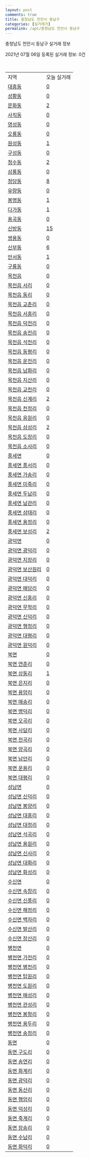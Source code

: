 ```yaml
---
layout: post
comments: true
title: 충청남도 천안시 동남구
categories: [실거래가]
permalink: /apt/충청남도 천안시 동남구
---
```


충청남도 천안시 동남구 실거래 정보

2021년 07월 06일 등록된 실거래 정보: 0건

<script type="text/javascript">
  google.charts.load('current', {'packages':['corechart']});
  google.charts.setOnLoadCallback(drawChart);

  function drawChart() {
    var data = google.visualization.arrayToDataTable([['거래일', '매매', '전월세', '전매'], ['20-07', 450, 354, 38], ['20-08', 331, 324, 56], ['20-09', 436, 251, 100], ['20-10', 529, 261, 162], ['20-11', 631, 241, 356], ['20-12', 660, 321, 252], ['21-01', 352, 321, 74], ['21-02', 354, 263, 76], ['21-03', 529, 301, 76], ['21-04', 443, 247, 101], ['21-05', 472, 269, 229], ['21-06', 328, 172, 100], ['21-07', 8, 7, 1]]);

    var options = {
      title: '최근 유형별 거래량 추이',
      legend: { position: 'bottom' }
    };

    var chart = new google.visualization.LineChart(document.getElementById('columnchart_material'));
    chart.draw(data, (options));
  }
</script>

<div id="columnchart_material" style="width: 95%; margin-left: -35px"></div>
<br>
<table class="sortable">
  <tr>
    <td>지역</td>
    <td>오늘 실거래</td>
  </tr>

  
  <tr class="item">
    <td><a href="충청남도 천안시 동남구 대흥동">대흥동</a></td>
    <td><a href="충청남도 천안시 동남구 대흥동">0</a></td>
  </tr>
    

  <tr class="item">
    <td><a href="충청남도 천안시 동남구 성황동">성황동</a></td>
    <td><a href="충청남도 천안시 동남구 성황동">0</a></td>
  </tr>
    

  <tr class="item">
    <td><a href="충청남도 천안시 동남구 문화동">문화동</a></td>
    <td><a href="충청남도 천안시 동남구 문화동">2</a></td>
  </tr>
    

  <tr class="item">
    <td><a href="충청남도 천안시 동남구 사직동">사직동</a></td>
    <td><a href="충청남도 천안시 동남구 사직동">0</a></td>
  </tr>
    

  <tr class="item">
    <td><a href="충청남도 천안시 동남구 영성동">영성동</a></td>
    <td><a href="충청남도 천안시 동남구 영성동">0</a></td>
  </tr>
    

  <tr class="item">
    <td><a href="충청남도 천안시 동남구 오룡동">오룡동</a></td>
    <td><a href="충청남도 천안시 동남구 오룡동">0</a></td>
  </tr>
    

  <tr class="item">
    <td><a href="충청남도 천안시 동남구 원성동">원성동</a></td>
    <td><a href="충청남도 천안시 동남구 원성동">1</a></td>
  </tr>
    

  <tr class="item">
    <td><a href="충청남도 천안시 동남구 구성동">구성동</a></td>
    <td><a href="충청남도 천안시 동남구 구성동">0</a></td>
  </tr>
    

  <tr class="item">
    <td><a href="충청남도 천안시 동남구 청수동">청수동</a></td>
    <td><a href="충청남도 천안시 동남구 청수동">2</a></td>
  </tr>
    

  <tr class="item">
    <td><a href="충청남도 천안시 동남구 삼룡동">삼룡동</a></td>
    <td><a href="충청남도 천안시 동남구 삼룡동">0</a></td>
  </tr>
    

  <tr class="item">
    <td><a href="충청남도 천안시 동남구 청당동">청당동</a></td>
    <td><a href="충청남도 천안시 동남구 청당동">8</a></td>
  </tr>
    

  <tr class="item">
    <td><a href="충청남도 천안시 동남구 유량동">유량동</a></td>
    <td><a href="충청남도 천안시 동남구 유량동">0</a></td>
  </tr>
    

  <tr class="item">
    <td><a href="충청남도 천안시 동남구 봉명동">봉명동</a></td>
    <td><a href="충청남도 천안시 동남구 봉명동">1</a></td>
  </tr>
    

  <tr class="item">
    <td><a href="충청남도 천안시 동남구 다가동">다가동</a></td>
    <td><a href="충청남도 천안시 동남구 다가동">1</a></td>
  </tr>
    

  <tr class="item">
    <td><a href="충청남도 천안시 동남구 용곡동">용곡동</a></td>
    <td><a href="충청남도 천안시 동남구 용곡동">0</a></td>
  </tr>
    

  <tr class="item">
    <td><a href="충청남도 천안시 동남구 신방동">신방동</a></td>
    <td><a href="충청남도 천안시 동남구 신방동">15</a></td>
  </tr>
    

  <tr class="item">
    <td><a href="충청남도 천안시 동남구 쌍용동">쌍용동</a></td>
    <td><a href="충청남도 천안시 동남구 쌍용동">0</a></td>
  </tr>
    

  <tr class="item">
    <td><a href="충청남도 천안시 동남구 신부동">신부동</a></td>
    <td><a href="충청남도 천안시 동남구 신부동">6</a></td>
  </tr>
    

  <tr class="item">
    <td><a href="충청남도 천안시 동남구 안서동">안서동</a></td>
    <td><a href="충청남도 천안시 동남구 안서동">1</a></td>
  </tr>
    

  <tr class="item">
    <td><a href="충청남도 천안시 동남구 구룡동">구룡동</a></td>
    <td><a href="충청남도 천안시 동남구 구룡동">0</a></td>
  </tr>
    

  <tr class="item">
    <td><a href="충청남도 천안시 동남구 목천읍">목천읍</a></td>
    <td><a href="충청남도 천안시 동남구 목천읍">0</a></td>
  </tr>
    

  <tr class="item">
    <td><a href="충청남도 천안시 동남구 목천읍 서리">목천읍 서리</a></td>
    <td><a href="충청남도 천안시 동남구 목천읍 서리">0</a></td>
  </tr>
    

  <tr class="item">
    <td><a href="충청남도 천안시 동남구 목천읍 동리">목천읍 동리</a></td>
    <td><a href="충청남도 천안시 동남구 목천읍 동리">0</a></td>
  </tr>
    

  <tr class="item">
    <td><a href="충청남도 천안시 동남구 목천읍 교촌리">목천읍 교촌리</a></td>
    <td><a href="충청남도 천안시 동남구 목천읍 교촌리">0</a></td>
  </tr>
    

  <tr class="item">
    <td><a href="충청남도 천안시 동남구 목천읍 서흥리">목천읍 서흥리</a></td>
    <td><a href="충청남도 천안시 동남구 목천읍 서흥리">0</a></td>
  </tr>
    

  <tr class="item">
    <td><a href="충청남도 천안시 동남구 목천읍 덕전리">목천읍 덕전리</a></td>
    <td><a href="충청남도 천안시 동남구 목천읍 덕전리">0</a></td>
  </tr>
    

  <tr class="item">
    <td><a href="충청남도 천안시 동남구 목천읍 송전리">목천읍 송전리</a></td>
    <td><a href="충청남도 천안시 동남구 목천읍 송전리">0</a></td>
  </tr>
    

  <tr class="item">
    <td><a href="충청남도 천안시 동남구 목천읍 석천리">목천읍 석천리</a></td>
    <td><a href="충청남도 천안시 동남구 목천읍 석천리">0</a></td>
  </tr>
    

  <tr class="item">
    <td><a href="충청남도 천안시 동남구 목천읍 동평리">목천읍 동평리</a></td>
    <td><a href="충청남도 천안시 동남구 목천읍 동평리">0</a></td>
  </tr>
    

  <tr class="item">
    <td><a href="충청남도 천안시 동남구 목천읍 운전리">목천읍 운전리</a></td>
    <td><a href="충청남도 천안시 동남구 목천읍 운전리">0</a></td>
  </tr>
    

  <tr class="item">
    <td><a href="충청남도 천안시 동남구 목천읍 남화리">목천읍 남화리</a></td>
    <td><a href="충청남도 천안시 동남구 목천읍 남화리">0</a></td>
  </tr>
    

  <tr class="item">
    <td><a href="충청남도 천안시 동남구 목천읍 지산리">목천읍 지산리</a></td>
    <td><a href="충청남도 천안시 동남구 목천읍 지산리">0</a></td>
  </tr>
    

  <tr class="item">
    <td><a href="충청남도 천안시 동남구 목천읍 교천리">목천읍 교천리</a></td>
    <td><a href="충청남도 천안시 동남구 목천읍 교천리">0</a></td>
  </tr>
    

  <tr class="item">
    <td><a href="충청남도 천안시 동남구 목천읍 신계리">목천읍 신계리</a></td>
    <td><a href="충청남도 천안시 동남구 목천읍 신계리">2</a></td>
  </tr>
    

  <tr class="item">
    <td><a href="충청남도 천안시 동남구 목천읍 천정리">목천읍 천정리</a></td>
    <td><a href="충청남도 천안시 동남구 목천읍 천정리">0</a></td>
  </tr>
    

  <tr class="item">
    <td><a href="충청남도 천안시 동남구 목천읍 응원리">목천읍 응원리</a></td>
    <td><a href="충청남도 천안시 동남구 목천읍 응원리">0</a></td>
  </tr>
    

  <tr class="item">
    <td><a href="충청남도 천안시 동남구 목천읍 삼성리">목천읍 삼성리</a></td>
    <td><a href="충청남도 천안시 동남구 목천읍 삼성리">2</a></td>
  </tr>
    

  <tr class="item">
    <td><a href="충청남도 천안시 동남구 목천읍 도장리">목천읍 도장리</a></td>
    <td><a href="충청남도 천안시 동남구 목천읍 도장리">0</a></td>
  </tr>
    

  <tr class="item">
    <td><a href="충청남도 천안시 동남구 목천읍 소사리">목천읍 소사리</a></td>
    <td><a href="충청남도 천안시 동남구 목천읍 소사리">0</a></td>
  </tr>
    

  <tr class="item">
    <td><a href="충청남도 천안시 동남구 풍세면">풍세면</a></td>
    <td><a href="충청남도 천안시 동남구 풍세면">0</a></td>
  </tr>
    

  <tr class="item">
    <td><a href="충청남도 천안시 동남구 풍세면 풍서리">풍세면 풍서리</a></td>
    <td><a href="충청남도 천안시 동남구 풍세면 풍서리">0</a></td>
  </tr>
    

  <tr class="item">
    <td><a href="충청남도 천안시 동남구 풍세면 가송리">풍세면 가송리</a></td>
    <td><a href="충청남도 천안시 동남구 풍세면 가송리">0</a></td>
  </tr>
    

  <tr class="item">
    <td><a href="충청남도 천안시 동남구 풍세면 미죽리">풍세면 미죽리</a></td>
    <td><a href="충청남도 천안시 동남구 풍세면 미죽리">0</a></td>
  </tr>
    

  <tr class="item">
    <td><a href="충청남도 천안시 동남구 풍세면 두남리">풍세면 두남리</a></td>
    <td><a href="충청남도 천안시 동남구 풍세면 두남리">0</a></td>
  </tr>
    

  <tr class="item">
    <td><a href="충청남도 천안시 동남구 풍세면 남관리">풍세면 남관리</a></td>
    <td><a href="충청남도 천안시 동남구 풍세면 남관리">0</a></td>
  </tr>
    

  <tr class="item">
    <td><a href="충청남도 천안시 동남구 풍세면 삼태리">풍세면 삼태리</a></td>
    <td><a href="충청남도 천안시 동남구 풍세면 삼태리">0</a></td>
  </tr>
    

  <tr class="item">
    <td><a href="충청남도 천안시 동남구 풍세면 용정리">풍세면 용정리</a></td>
    <td><a href="충청남도 천안시 동남구 풍세면 용정리">0</a></td>
  </tr>
    

  <tr class="item">
    <td><a href="충청남도 천안시 동남구 풍세면 보성리">풍세면 보성리</a></td>
    <td><a href="충청남도 천안시 동남구 풍세면 보성리">2</a></td>
  </tr>
    

  <tr class="item">
    <td><a href="충청남도 천안시 동남구 광덕면">광덕면</a></td>
    <td><a href="충청남도 천안시 동남구 광덕면">0</a></td>
  </tr>
    

  <tr class="item">
    <td><a href="충청남도 천안시 동남구 광덕면 광덕리">광덕면 광덕리</a></td>
    <td><a href="충청남도 천안시 동남구 광덕면 광덕리">0</a></td>
  </tr>
    

  <tr class="item">
    <td><a href="충청남도 천안시 동남구 광덕면 지장리">광덕면 지장리</a></td>
    <td><a href="충청남도 천안시 동남구 광덕면 지장리">0</a></td>
  </tr>
    

  <tr class="item">
    <td><a href="충청남도 천안시 동남구 광덕면 보산원리">광덕면 보산원리</a></td>
    <td><a href="충청남도 천안시 동남구 광덕면 보산원리">0</a></td>
  </tr>
    

  <tr class="item">
    <td><a href="충청남도 천안시 동남구 광덕면 대덕리">광덕면 대덕리</a></td>
    <td><a href="충청남도 천안시 동남구 광덕면 대덕리">0</a></td>
  </tr>
    

  <tr class="item">
    <td><a href="충청남도 천안시 동남구 광덕면 매당리">광덕면 매당리</a></td>
    <td><a href="충청남도 천안시 동남구 광덕면 매당리">0</a></td>
  </tr>
    

  <tr class="item">
    <td><a href="충청남도 천안시 동남구 광덕면 신흥리">광덕면 신흥리</a></td>
    <td><a href="충청남도 천안시 동남구 광덕면 신흥리">0</a></td>
  </tr>
    

  <tr class="item">
    <td><a href="충청남도 천안시 동남구 광덕면 무학리">광덕면 무학리</a></td>
    <td><a href="충청남도 천안시 동남구 광덕면 무학리">0</a></td>
  </tr>
    

  <tr class="item">
    <td><a href="충청남도 천안시 동남구 광덕면 신덕리">광덕면 신덕리</a></td>
    <td><a href="충청남도 천안시 동남구 광덕면 신덕리">0</a></td>
  </tr>
    

  <tr class="item">
    <td><a href="충청남도 천안시 동남구 광덕면 행정리">광덕면 행정리</a></td>
    <td><a href="충청남도 천안시 동남구 광덕면 행정리">0</a></td>
  </tr>
    

  <tr class="item">
    <td><a href="충청남도 천안시 동남구 광덕면 대평리">광덕면 대평리</a></td>
    <td><a href="충청남도 천안시 동남구 광덕면 대평리">0</a></td>
  </tr>
    

  <tr class="item">
    <td><a href="충청남도 천안시 동남구 광덕면 원덕리">광덕면 원덕리</a></td>
    <td><a href="충청남도 천안시 동남구 광덕면 원덕리">0</a></td>
  </tr>
    

  <tr class="item">
    <td><a href="충청남도 천안시 동남구 북면">북면</a></td>
    <td><a href="충청남도 천안시 동남구 북면">0</a></td>
  </tr>
    

  <tr class="item">
    <td><a href="충청남도 천안시 동남구 북면 연춘리">북면 연춘리</a></td>
    <td><a href="충청남도 천안시 동남구 북면 연춘리">0</a></td>
  </tr>
    

  <tr class="item">
    <td><a href="충청남도 천안시 동남구 북면 상동리">북면 상동리</a></td>
    <td><a href="충청남도 천안시 동남구 북면 상동리">1</a></td>
  </tr>
    

  <tr class="item">
    <td><a href="충청남도 천안시 동남구 북면 은지리">북면 은지리</a></td>
    <td><a href="충청남도 천안시 동남구 북면 은지리">0</a></td>
  </tr>
    

  <tr class="item">
    <td><a href="충청남도 천안시 동남구 북면 용암리">북면 용암리</a></td>
    <td><a href="충청남도 천안시 동남구 북면 용암리">0</a></td>
  </tr>
    

  <tr class="item">
    <td><a href="충청남도 천안시 동남구 북면 매송리">북면 매송리</a></td>
    <td><a href="충청남도 천안시 동남구 북면 매송리">0</a></td>
  </tr>
    

  <tr class="item">
    <td><a href="충청남도 천안시 동남구 북면 명덕리">북면 명덕리</a></td>
    <td><a href="충청남도 천안시 동남구 북면 명덕리">0</a></td>
  </tr>
    

  <tr class="item">
    <td><a href="충청남도 천안시 동남구 북면 오곡리">북면 오곡리</a></td>
    <td><a href="충청남도 천안시 동남구 북면 오곡리">0</a></td>
  </tr>
    

  <tr class="item">
    <td><a href="충청남도 천안시 동남구 북면 사담리">북면 사담리</a></td>
    <td><a href="충청남도 천안시 동남구 북면 사담리">0</a></td>
  </tr>
    

  <tr class="item">
    <td><a href="충청남도 천안시 동남구 북면 전곡리">북면 전곡리</a></td>
    <td><a href="충청남도 천안시 동남구 북면 전곡리">0</a></td>
  </tr>
    

  <tr class="item">
    <td><a href="충청남도 천안시 동남구 북면 양곡리">북면 양곡리</a></td>
    <td><a href="충청남도 천안시 동남구 북면 양곡리">0</a></td>
  </tr>
    

  <tr class="item">
    <td><a href="충청남도 천안시 동남구 북면 납안리">북면 납안리</a></td>
    <td><a href="충청남도 천안시 동남구 북면 납안리">0</a></td>
  </tr>
    

  <tr class="item">
    <td><a href="충청남도 천안시 동남구 북면 운용리">북면 운용리</a></td>
    <td><a href="충청남도 천안시 동남구 북면 운용리">0</a></td>
  </tr>
    

  <tr class="item">
    <td><a href="충청남도 천안시 동남구 북면 대평리">북면 대평리</a></td>
    <td><a href="충청남도 천안시 동남구 북면 대평리">0</a></td>
  </tr>
    

  <tr class="item">
    <td><a href="충청남도 천안시 동남구 성남면">성남면</a></td>
    <td><a href="충청남도 천안시 동남구 성남면">0</a></td>
  </tr>
    

  <tr class="item">
    <td><a href="충청남도 천안시 동남구 성남면 신덕리">성남면 신덕리</a></td>
    <td><a href="충청남도 천안시 동남구 성남면 신덕리">0</a></td>
  </tr>
    

  <tr class="item">
    <td><a href="충청남도 천안시 동남구 성남면 봉양리">성남면 봉양리</a></td>
    <td><a href="충청남도 천안시 동남구 성남면 봉양리">0</a></td>
  </tr>
    

  <tr class="item">
    <td><a href="충청남도 천안시 동남구 성남면 대흥리">성남면 대흥리</a></td>
    <td><a href="충청남도 천안시 동남구 성남면 대흥리">0</a></td>
  </tr>
    

  <tr class="item">
    <td><a href="충청남도 천안시 동남구 성남면 대정리">성남면 대정리</a></td>
    <td><a href="충청남도 천안시 동남구 성남면 대정리">0</a></td>
  </tr>
    

  <tr class="item">
    <td><a href="충청남도 천안시 동남구 성남면 석곡리">성남면 석곡리</a></td>
    <td><a href="충청남도 천안시 동남구 성남면 석곡리">0</a></td>
  </tr>
    

  <tr class="item">
    <td><a href="충청남도 천안시 동남구 성남면 용원리">성남면 용원리</a></td>
    <td><a href="충청남도 천안시 동남구 성남면 용원리">0</a></td>
  </tr>
    

  <tr class="item">
    <td><a href="충청남도 천안시 동남구 성남면 신사리">성남면 신사리</a></td>
    <td><a href="충청남도 천안시 동남구 성남면 신사리">0</a></td>
  </tr>
    

  <tr class="item">
    <td><a href="충청남도 천안시 동남구 성남면 대화리">성남면 대화리</a></td>
    <td><a href="충청남도 천안시 동남구 성남면 대화리">0</a></td>
  </tr>
    

  <tr class="item">
    <td><a href="충청남도 천안시 동남구 성남면 화성리">성남면 화성리</a></td>
    <td><a href="충청남도 천안시 동남구 성남면 화성리">0</a></td>
  </tr>
    

  <tr class="item">
    <td><a href="충청남도 천안시 동남구 수신면">수신면</a></td>
    <td><a href="충청남도 천안시 동남구 수신면">0</a></td>
  </tr>
    

  <tr class="item">
    <td><a href="충청남도 천안시 동남구 수신면 속창리">수신면 속창리</a></td>
    <td><a href="충청남도 천안시 동남구 수신면 속창리">0</a></td>
  </tr>
    

  <tr class="item">
    <td><a href="충청남도 천안시 동남구 수신면 신풍리">수신면 신풍리</a></td>
    <td><a href="충청남도 천안시 동남구 수신면 신풍리">0</a></td>
  </tr>
    

  <tr class="item">
    <td><a href="충청남도 천안시 동남구 수신면 해정리">수신면 해정리</a></td>
    <td><a href="충청남도 천안시 동남구 수신면 해정리">0</a></td>
  </tr>
    

  <tr class="item">
    <td><a href="충청남도 천안시 동남구 수신면 백자리">수신면 백자리</a></td>
    <td><a href="충청남도 천안시 동남구 수신면 백자리">0</a></td>
  </tr>
    

  <tr class="item">
    <td><a href="충청남도 천안시 동남구 수신면 발산리">수신면 발산리</a></td>
    <td><a href="충청남도 천안시 동남구 수신면 발산리">0</a></td>
  </tr>
    

  <tr class="item">
    <td><a href="충청남도 천안시 동남구 수신면 장산리">수신면 장산리</a></td>
    <td><a href="충청남도 천안시 동남구 수신면 장산리">0</a></td>
  </tr>
    

  <tr class="item">
    <td><a href="충청남도 천안시 동남구 병천면">병천면</a></td>
    <td><a href="충청남도 천안시 동남구 병천면">0</a></td>
  </tr>
    

  <tr class="item">
    <td><a href="충청남도 천안시 동남구 병천면 가전리">병천면 가전리</a></td>
    <td><a href="충청남도 천안시 동남구 병천면 가전리">0</a></td>
  </tr>
    

  <tr class="item">
    <td><a href="충청남도 천안시 동남구 병천면 병천리">병천면 병천리</a></td>
    <td><a href="충청남도 천안시 동남구 병천면 병천리">0</a></td>
  </tr>
    

  <tr class="item">
    <td><a href="충청남도 천안시 동남구 병천면 탑원리">병천면 탑원리</a></td>
    <td><a href="충청남도 천안시 동남구 병천면 탑원리">0</a></td>
  </tr>
    

  <tr class="item">
    <td><a href="충청남도 천안시 동남구 병천면 도원리">병천면 도원리</a></td>
    <td><a href="충청남도 천안시 동남구 병천면 도원리">0</a></td>
  </tr>
    

  <tr class="item">
    <td><a href="충청남도 천안시 동남구 병천면 매성리">병천면 매성리</a></td>
    <td><a href="충청남도 천안시 동남구 병천면 매성리">0</a></td>
  </tr>
    

  <tr class="item">
    <td><a href="충청남도 천안시 동남구 병천면 관성리">병천면 관성리</a></td>
    <td><a href="충청남도 천안시 동남구 병천면 관성리">0</a></td>
  </tr>
    

  <tr class="item">
    <td><a href="충청남도 천안시 동남구 병천면 봉항리">병천면 봉항리</a></td>
    <td><a href="충청남도 천안시 동남구 병천면 봉항리">0</a></td>
  </tr>
    

  <tr class="item">
    <td><a href="충청남도 천안시 동남구 병천면 용두리">병천면 용두리</a></td>
    <td><a href="충청남도 천안시 동남구 병천면 용두리">0</a></td>
  </tr>
    

  <tr class="item">
    <td><a href="충청남도 천안시 동남구 병천면 송정리">병천면 송정리</a></td>
    <td><a href="충청남도 천안시 동남구 병천면 송정리">0</a></td>
  </tr>
    

  <tr class="item">
    <td><a href="충청남도 천안시 동남구 동면">동면</a></td>
    <td><a href="충청남도 천안시 동남구 동면">0</a></td>
  </tr>
    

  <tr class="item">
    <td><a href="충청남도 천안시 동남구 동면 구도리">동면 구도리</a></td>
    <td><a href="충청남도 천안시 동남구 동면 구도리">0</a></td>
  </tr>
    

  <tr class="item">
    <td><a href="충청남도 천안시 동남구 동면 송연리">동면 송연리</a></td>
    <td><a href="충청남도 천안시 동남구 동면 송연리">0</a></td>
  </tr>
    

  <tr class="item">
    <td><a href="충청남도 천안시 동남구 동면 화계리">동면 화계리</a></td>
    <td><a href="충청남도 천안시 동남구 동면 화계리">0</a></td>
  </tr>
    

  <tr class="item">
    <td><a href="충청남도 천안시 동남구 동면 광덕리">동면 광덕리</a></td>
    <td><a href="충청남도 천안시 동남구 동면 광덕리">0</a></td>
  </tr>
    

  <tr class="item">
    <td><a href="충청남도 천안시 동남구 동면 동산리">동면 동산리</a></td>
    <td><a href="충청남도 천안시 동남구 동면 동산리">0</a></td>
  </tr>
    

  <tr class="item">
    <td><a href="충청남도 천안시 동남구 동면 행암리">동면 행암리</a></td>
    <td><a href="충청남도 천안시 동남구 동면 행암리">0</a></td>
  </tr>
    

  <tr class="item">
    <td><a href="충청남도 천안시 동남구 동면 덕성리">동면 덕성리</a></td>
    <td><a href="충청남도 천안시 동남구 동면 덕성리">0</a></td>
  </tr>
    

  <tr class="item">
    <td><a href="충청남도 천안시 동남구 동면 죽계리">동면 죽계리</a></td>
    <td><a href="충청남도 천안시 동남구 동면 죽계리">0</a></td>
  </tr>
    

  <tr class="item">
    <td><a href="충청남도 천안시 동남구 동면 장송리">동면 장송리</a></td>
    <td><a href="충청남도 천안시 동남구 동면 장송리">0</a></td>
  </tr>
    

  <tr class="item">
    <td><a href="충청남도 천안시 동남구 동면 수남리">동면 수남리</a></td>
    <td><a href="충청남도 천안시 동남구 동면 수남리">0</a></td>
  </tr>
    

  <tr class="item">
    <td><a href="충청남도 천안시 동남구 동면 화덕리">동면 화덕리</a></td>
    <td><a href="충청남도 천안시 동남구 동면 화덕리">0</a></td>
  </tr>
    


</table>


    